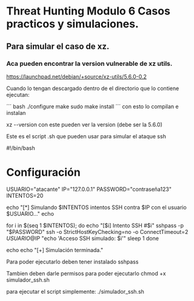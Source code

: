 # Threat Hunting Modulo 6 Casos practicos y simulaciones.

## Para simular el caso de xz.

### Aca pueden encontrar la version vulnerable de xz utils.

https://launchpad.net/debian/+source/xz-utils/5.6.0-0.2

Cuando lo tengan descargado dentro de el directorio que lo contiene ejecutan:

´´´ bash 
./configure
make
sudo make install
´´´ 
con esto lo compilan e instalan

xz --version
con  este pueden ver la version (debe ser la 5.6.0)



Este es el script .sh que pueden usar para simular el ataque ssh

#!/bin/bash

# Configuración
USUARIO="atacante"
IP="127.0.0.1"
PASSWORD="contraseña123"
INTENTOS=20

echo "[*] Simulando $INTENTOS intentos SSH contra $IP con el usuario $USUARIO..."
echo

for i in $(seq 1 $INTENTOS); do
  echo "[$i] Intento SSH #$i"
  sshpass -p "$PASSWORD" ssh -o StrictHostKeyChecking=no -o ConnectTimeout=2 $USUARIO@$IP "echo 'Acceso SSH simulado: $i'"
  sleep 1
done

echo
echo "[+] Simulación terminada."

Para poder ejecutarlo deben tener instalado sshpass

Tambien deben darle permisos para poder ejecutarlo
chmod +x simulador_ssh.sh

para ejecutar el script simplemente:
./simulador_ssh.sh





